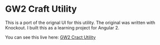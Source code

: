 # GW2 Craft Utility

This is a port of the orignal UI for this utility. The original was written with Knockout. I built this as a learning project for Angular 2.  

You can see this live here: [GW2 Cract Utility](http://craft.reitzdesigns.com/)
